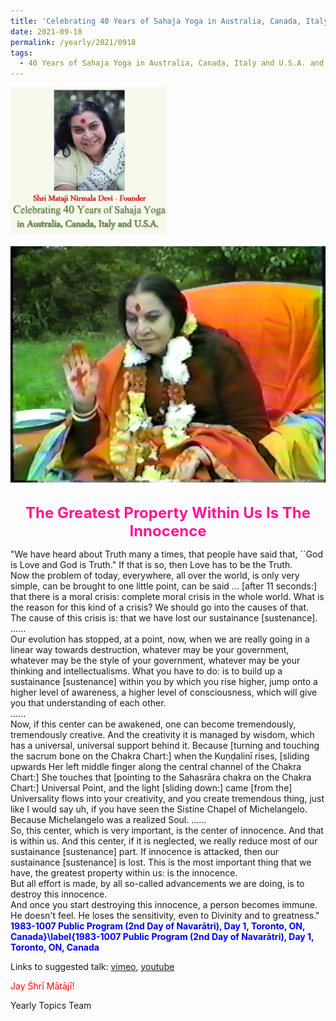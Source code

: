 ```yaml
---
title: 'Celebrating 40 Years of Sahaja Yoga in Australia, Canada, Italy and U.S.A. and its Culture, Post 34'
date: 2021-09-18
permalink: /yearly/2021/0918
tags:
  - 40 Years of Sahaja Yoga in Australia, Canada, Italy and U.S.A. and its Culture
---
```


<div style="text-align: left"><img src="/images/Celebrating40YearsSahajaYoga.png" width="250" /></div><br>

<div style="text-align: center"><img src="/images/image772.png" /></div>

<br>
<p style="color:DeepPink; text-align:center">
<font size="+2"><b>The Greatest Property Within Us Is The Innocence</b><br></font>
</p>

<p>
"We have heard about Truth many a times, that people have said that, ``God is Love and God is Truth." If that is so, then Love has to be the Truth.<br>
Now the problem of today, everywhere, all over the world, is only very simple, can be brought to one little point, can be said ... [after 11 seconds:] that there is a moral crisis: complete moral crisis in the whole world. What is the reason for this kind of a crisis? We should go into the causes of that. The cause of this crisis is: that we have lost our sustainance [sustenance].<br>
......<br>
Our evolution has stopped, at a point, now, when we are really going in a linear way towards destruction, whatever may be your government, whatever may be the style of your government, whatever may be your thinking and intellectualisms. What you have to do: is to build up a sustainance [sustenance] within you by which you rise higher, jump onto a higher level of awareness, a higher level of consciousness, which will give you that understanding of each other.<br> 
......<br>
Now, if this center can be awakened, one can become tremendously, tremendously creative. And the creativity it is managed by wisdom, which has a universal, universal support behind it. Because [turning and touching the sacrum bone on the Chakra Chart:] when the Kuṇḍalinī rises, [sliding upwards Her left middle finger along the central channel of the Chakra Chart:] She touches that [pointing to the Sahasrāra chakra on the Chakra Chart:] Universal Point, and the light [sliding down:] came [from the] Universality flows into your creativity, and you create tremendous thing, just like I would say uh, if you have seen the Sistine Chapel of Michelangelo. Because Michelangelo was a realized Soul. 
......<br>
So,  this center, which is very important, is the center of innocence. And that is within us. And this center, if it is neglected, we really reduce most of our sustainance [sustenance] part. If innocence is attacked, then our sustainance [sustenance] is lost. This is the most important thing that we have, the greatest property within us: is the innocence.<br>
But all effort is made, by all so-called advancements we are doing, is to destroy this innocence.<br>
And once you start destroying this innocence, a person becomes immune. He doesn't feel. He loses the sensitivity, even to Divinity and to greatness."<br>
<font color="blue"><b>1983-1007 Public Program (2nd Day of Navarātri), Day 1, Toronto, ON, Canada}\label{1983-1007 Public Program (2nd Day of Navarātri), Day 1, Toronto, ON, Canada</b></font><br>
</p>

Links to suggested talk: <a href=""> vimeo</a>, <a href=""> youtube</a><br>

<p style="color:red;">Jay Śhrī Mātājī!<br></p>

Yearly Topics Team